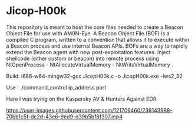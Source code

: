 # Jicop-H00k
This repository is meant to host the core files needed to create a Beacon Object File for use with AM0N-Eye. A Beacon Object File (BOF) is a compiled C program, written to a convention that allows it to execute within a Beacon process and use internal Beacon APIs. 
BOFs are a way to rapidly extend the Beacon agent with new post-exploitation features.
Inject shellcode (either custom or beacon) into remote process using NtOpenProcess - NtAllocateVirtualMemory - NtWriteVirtualMemory .

Build: i686-w64-mingw32-gcc JicopH00k.c -o JicopH00k.exe -lws2_32


Use : ./command_control ip_address port

Here I was trying on the Kaspersky AV & Hunters Against EDR


https://user-images.githubusercontent.com/121706460/236143988-70bb1c5f-dc2d-43e6-9ed9-d39b5bf8f307.mp4

